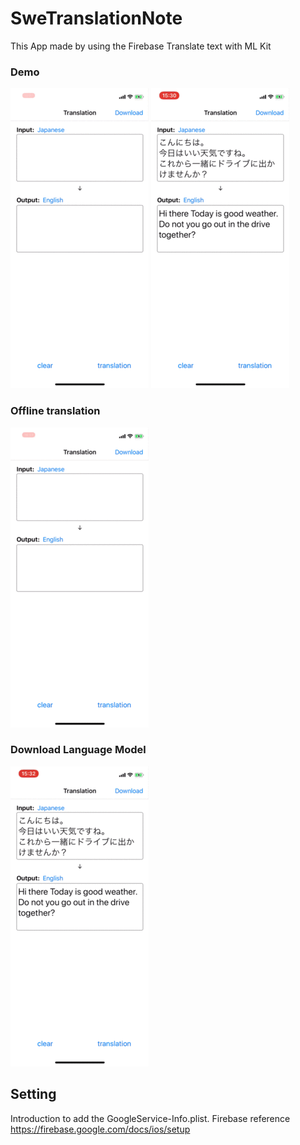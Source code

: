 # SweTranslationNote
This App made by using the Firebase Translate text with ML Kit

### Demo

![part1](https://github.com/iincho/SweTranslationNote/blob/sampleGif/SampleGif/part1.gif)
![part2](https://github.com/iincho/SweTranslationNote/blob/sampleGif/SampleGif/part2.gif)

### Offline translation

![part3](https://github.com/iincho/SweTranslationNote/blob/sampleGif/SampleGif/part3.gif)

### Download Language Model

![part4](https://github.com/iincho/SweTranslationNote/blob/sampleGif/SampleGif/part4.gif)

## Setting
Introduction to add the GoogleService-Info.plist.
Firebase reference https://firebase.google.com/docs/ios/setup
